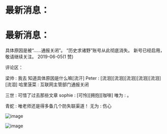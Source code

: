 # 最新消息：

# 最新消息：

具体原因是被“……通报关闭”。 “历史求诸野”账号从此彻底消失。 新号已经启用，敬请继续关注。 2019-06-05(1 赞)

评论区：

梁帅 : 我去 知道具体原因是什么嘛[流汗] Peter : [流泪][流泪][流泪][流泪][流泪][流泪] 哈里菠菜 : 互联网主管部门通报关闭

三世 : 可惜了过去那些文章 sophie : [可怜][拥抱][咖啡] 唯为 : 。

青蛇 : 唯老师还是得多备几个防失联渠道！ 无为 : 伤心

![image](img/Image_124.png)

![image](img/Image_125.png)